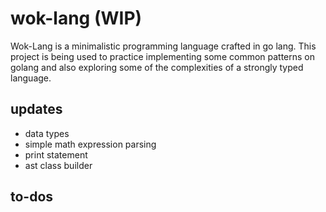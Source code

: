 # wok-lang (WIP)
Wok-Lang is a minimalistic programming language crafted in go lang.
This project is being used to practice implementing some common patterns on
golang and also exploring some of the complexities of a strongly typed language.

## updates
- data types
- simple math expression parsing
- print statement
- ast class builder

## to-dos
